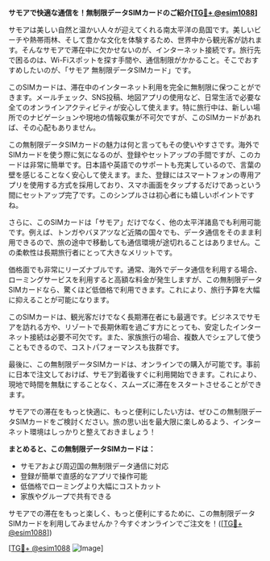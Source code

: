 **サモアで快適な通信を！無制限データSIMカードのご紹介[[TG💪+ @esim1088](https://t.me/s/esim1088)]**

サモアは美しい自然と温かい人々が迎えてくれる南太平洋の島国です。美しいビーチや熱帯雨林、そして豊かな文化を体験するため、世界中から観光客が訪れます。そんなサモアで滞在中に欠かせないのが、インターネット接続です。旅行先で困るのは、Wi-Fiスポットを探す手間や、通信制限がかかること。そこでおすすめしたいのが、「サモア 無制限データSIMカード」です。

このSIMカードは、滞在中のインターネット利用を完全に無制限に保つことができます。メールチェック、SNS投稿、地図アプリの使用など、日常生活で必要な全てのオンラインアクティビティが安心して使えます。特に旅行中は、新しい場所でのナビゲーションや現地の情報収集が不可欠ですが、このSIMカードがあれば、その心配もありません。

この無制限データSIMカードの魅力は何と言ってもその使いやすさです。海外でSIMカードを使う際に気になるのが、登録やセットアップの手間ですが、このカードは非常に簡単です。日本語や英語でのサポートも充実しているので、言葉の壁を感じることなく安心して使えます。また、登録にはスマートフォンの専用アプリを使用する方式を採用しており、スマホ画面をタップするだけであっという間にセットアップ完了です。このシンプルさは初心者にも嬉しいポイントですね。

さらに、このSIMカードは「サモア」だけでなく、他の太平洋諸島でも利用可能です。例えば、トンガやバヌアツなど近隣の国々でも、データ通信をそのまま利用できるので、旅の途中で移動しても通信環境が途切れることはありません。この柔軟性は長期旅行者にとって大きなメリットです。

価格面でも非常にリーズナブルです。通常、海外でデータ通信を利用する場合、ローミングサービスを利用すると高額な料金が発生しますが、この無制限データSIMカードなら、驚くほど低価格で利用できます。これにより、旅行予算を大幅に抑えることが可能になります。

このSIMカードは、観光客だけでなく長期滞在者にも最適です。ビジネスでサモアを訪れる方や、リゾートで長期休暇を過ごす方にとっても、安定したインターネット接続は必要不可欠です。また、家族旅行の場合、複数人でシェアして使うこともできるので、コストパフォーマンスも抜群です。

最後に、この無制限データSIMカードは、オンラインでの購入が可能です。事前に日本で注文しておけば、サモア到着後すぐに利用開始できます。これにより、現地で時間を無駄にすることなく、スムーズに滞在をスタートさせることができます。

サモアでの滞在をもっと快適に、もっと便利にしたい方は、ぜひこの無制限データSIMカードをご検討ください。旅の思い出を最大限に楽しめるよう、インターネット環境はしっかりと整えておきましょう！

**まとめると、この無制限データSIMカードは：**
- サモアおよび周辺国の無制限データ通信に対応
- 登録が簡単で直感的なアプリで操作可能
- 低価格でローミングより大幅にコストカット
- 家族やグループで共有できる

サモアでの滞在をもっと楽しく、もっと便利にするために、この無制限データSIMカードを利用してみませんか？今すぐオンラインでご注文を！([[TG💪+ @esim1088](https://t.me/s/esim1088)])

[[TG💪+ @esim1088](https://t.me/s/esim1088) ![Image](https://i.postimg.cc/Y0z9fWf4/image.png)]